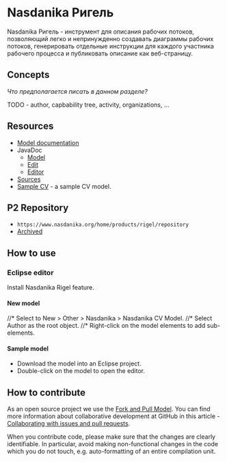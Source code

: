 # Nasdanika Ригель


Nasdanika Ригель - инструмент для описания рабочих потоков, позволяющий легко и непринужденно создавать диаграммы рабочих потоков, генерировать отдельные инструкции для каждого участника рабочего процесса и публиковать описание как веб-страницу.
   

## Concepts 

*Что предполагается писать в данном разделе?*


TODO - author, capbability tree, activity, organizations, ...

## Resources

* [Model documentation](model-doc/index.html)
* JavaDoc
    * [Model](apidocs/org.nasdanika.cv)
    * [Edit](apidocs/org.nasdanika.cv.edit)
    * [Editor](apidocs/org.nasdanika.cv.editor)
* [Sources](cv.zip)
* [Sample CV](Sample.nsdcv) - a sample CV model.    

## P2 Repository

* ``https://www.nasdanika.org/home/products/rigel/repository``
* [Archived](org.nasdanika.cv.repository-0.1.0-SNAPSHOT.zip)

## How to use

### Eclipse editor

Install Nasdanika Rigel feature. 

#### New model

//* Select to New > Other > Nasdanika > Nasdanika CV Model.
//* Select Author as the root object.
//* Right-click on the model elements to add sub-elements.

#### Sample model

* Download the model into an Eclipse project.
* Double-click on the model to open the editor.

## How to contribute

As an open source project we use the [Fork and Pull Model](https://help.github.com/articles/about-collaborative-development-models/).
You can find more information about collaborative development at GitHub in this article - [Collaborating with issues and pull requests](https://help.github.com/categories/collaborating-with-issues-and-pull-requests).

When you contribute code, please make sure that the changes are clearly identifiable. 
In particular, avoid making non-functional changes in the code which you do not touch, e.g. auto-formatting of an entire compilation unit. 


